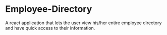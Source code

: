 # Employee-Directory
A react application that lets the user view his/her entire employee directory and have quick access to their information.
